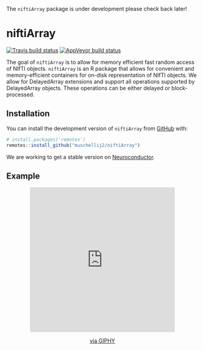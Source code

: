 
<!-- README.md is generated from README.Rmd. Please edit that file -->

The `niftiArray` package is under development please check back later\!

# niftiArray

<!-- badges: start -->

[![Travis build
status](https://travis-ci.org/muschellij2/niftiArray.svg?branch=master)](https://travis-ci.org/muschellij2/niftiArray)
[![AppVeyor build
status](https://ci.appveyor.com/api/projects/status/github/muschellij2/niftiArray?branch=master&svg=true)](https://ci.appveyor.com/project/muschellij2/niftiArray)
<!-- badges: end -->

The goal of `niftiArray` is to allow for memory efficient fast random
access of NIfTI objects. `niftiArray` is an R package that allows for
convenient and memory-efficient containers for on-disk representation of
NIfTI objects. We allow for DelayedArray extensions and support all
operations supported by DelayedArray objects. These operations can be
either delayed or block-processed.

## Installation

You can install the development version of `niftiArray` from
[GitHub](https://github.com/) with:

``` r
# install.packages('remotes')
remotes::install_github("muschellij2/niftiArray")
```

We are working to get a stable version on
[Neuroconductor](www.neuroconductor.org).

## Example

<center>

<iframe src="https://giphy.com/embed/1ken0zzzL79NPy3QZj" width="380" height="380" frameBorder="0" class="giphy-embed" allowFullScreen>

</iframe>

<p>

<a href="https://giphy.com/gifs/spotify-coming-soon-1ken0zzzL79NPy3QZj">via
GIPHY</a>

</p>
